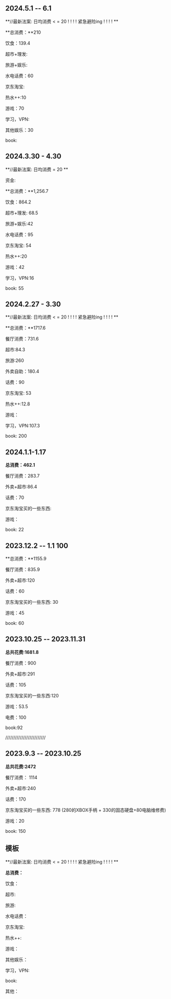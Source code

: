 

## 2024.5.1 -- 6.1

**//最新法案:  日均消费  < = 20 ! ! ! ! 紧急避险ing ! ! ! ! **

**总消费：**210

饮食：139.4

超市+理发:

旅游+娱乐:

水电话费：60

京东淘宝: 

热水++:10

游戏：70

学习，VPN:

其他娱乐：30

book: 







## 2024.3.30 - 4.30

**//最新法案:  日均消费   = 20 **

资金:

**总消费：**1,256.7

饮食：864.2

超市+理发: 68.5

旅游+娱乐:42

水电话费：95

京东淘宝: 54

热水++:20

游戏：42

学习，VPN:16

book: 55









## 2024.2.27 - 3.30  



**//最新法案:  日均消费  < = 20 ! ! ! ! 紧急避险ing ! ! ! ! **

**总消费：**1717.6

餐厅消费：731.6

超市:84.3

旅游:260

外卖自助：180.4

话费：90

京东淘宝: 53

热水++:12.8

游戏：

学习，VPN:107.3

book: 200





## 2024.1.1-1.17

**总消费：462.1**

餐厅消费：283.7

外卖+超市:86.4

话费：70

京东淘宝买的一些东西: 

游戏：

book: 22







## 2023.12.2 -- 1.1  100 

**总消费：**1155.9

餐厅消费：835.9

外卖+超市:120

话费：60

京东淘宝买的一些东西: 30

游戏：45

book: 60







## **2023.10.25 --  2023.11.31**

**总共花费:1681.8** 

餐厅消费：900

外卖+超市:291

话费：105

京东淘宝买的一些东西:120

游戏：53.5

电费：100 

book:92

/////////////////////////

## **2023.9.3 -- 2023.10.25**

**总共花费:2472**

餐厅消费： 1114

外卖+超市:240

话费：170

京东淘宝买的一些东西: 778 (280的XBOX手柄 + 330的固态硬盘+80电脑维修费)

游戏：20

book: 150



## 模板

**//最新法案:  日均消费  < = 20 ! ! ! ! 紧急避险ing ! ! ! ! **

**总消费：**

饮食：

超市:

旅游:

水电话费：

京东淘宝: 

热水++:

游戏：

其他娱乐：

学习，VPN:

book: 

其他：
